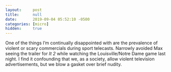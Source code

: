 ```yaml
---
layout:     post
title:      null
date:       2019-09-04 05:52:10 -0500
categories: [micro]
hidden:     true
---
```


One of the things I’m continually disappointed with are the prevalence of violent or scary commercials during sport telecasts. Narrowly avoided Max seeing the trailer for *It 2* while watching the Louisville/Notre Dame game last night. I find it confounding that we, as a society, allow violent television advertisements, but we blow a gasket over brief nudity.
